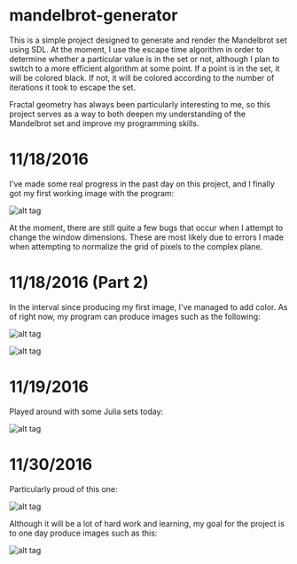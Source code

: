 # mandelbrot-generator
This is a simple project designed to generate and render the Mandelbrot set using SDL. At the moment, I use the escape time algorithm in order to determine whether a particular value is in the set or not, although I plan to switch to a more efficient algorithm at some point. If a point is in the set, it will be colored black. If not, it will be colored according to the number of iterations it took to escape the set.

Fractal geometry has always been particularly interesting to me, so this project serves as a way to both deepen my understanding of the Mandelbrot set and improve my programming skills.

# 11/18/2016
I've made some real progress in the past day on this project, and I finally got my first working image with the program:

![alt tag](http://i.imgur.com/OGuFhS8.png)

At the moment, there are still quite a few bugs that occur when I attempt to change the window dimensions. These are most likely due to errors I made when attempting to normalize the grid of pixels to the complex plane.

# 11/18/2016 (Part 2)
In the interval since producing my first image, I've managed to add color.
As of right now, my program can produce images such as the following:

![alt tag](http://i.imgur.com/s8E1wsJ.png)

![alt tag](http://i.imgur.com/c4Hdzyf.jpg)

# 11/19/2016
Played around with some Julia sets today:

![alt tag](http://i.imgur.com/3TSqg8N.jpg)

# 11/30/2016

Particularly proud of this one:

![alt tag](http://i.imgur.com/MY6BJrB.jpg)

Although it will be a lot of hard work and learning, my goal for the project is to one day produce images such as this:

![alt tag](http://img04.deviantart.net/f515/i/2013/167/0/1/mandelbrot_set_zoom_in_4k__by_seryzone-d698sw7.jpg)


